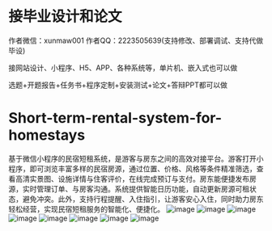 # 接毕业设计和论文
作者微信：xunmaw001  作者QQ：2223505639(支持修改、部署调试、支持代做毕设)

接网站设计、小程序、H5、APP、各种系统等，单片机、嵌入式也可以做

选题+开题报告+任务书+程序定制+安装测试+论文+答辩PPT都可以做
# Short-term-rental-system-for-homestays
基于微信小程序的民宿短租系统，是游客与房东之间的高效对接平台。游客打开小程序，即可浏览丰富多样的民宿房源，通过位置、价格、风格等条件精准筛选，查看高清实景图、设施详情与住客评价，在线完成预订与支付。房东能便捷发布房源，实时管理订单、与房客沟通。系统提供智能日历功能，自动更新房源可租状态，避免冲突。此外，支持行程提醒、入住指引，让游客安心入住，同时助力房东轻松经营，实现民宿短租服务的智能化、便捷化。 
![image](https://github.com/user-attachments/assets/8715f182-e319-4a6e-b792-411763456273)
![image](https://github.com/user-attachments/assets/96552919-f1ff-49e5-9f70-e220e72fe91f)
![image](https://github.com/user-attachments/assets/528c3d59-8353-426e-9f21-9c7cc91f8004)
![image](https://github.com/user-attachments/assets/656b3bbf-34ca-4382-9879-3fbf37f4fbaf)
![image](https://github.com/user-attachments/assets/d92067cd-c89c-4c32-a527-cbc9eda45cf0)
![image](https://github.com/user-attachments/assets/4ca1ae4a-8a38-486d-bc47-6aea4a2596d3)
![image](https://github.com/user-attachments/assets/ad9472ee-ae27-4b75-b160-ffdbb867a525)
![image](https://github.com/user-attachments/assets/bf83b3fd-73ef-485c-b8b2-98ff4cf80d4a)

